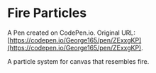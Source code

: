 # Fire Particles

A Pen created on CodePen.io. Original URL: [https://codepen.io/George165/pen/ZExxgKP](https://codepen.io/George165/pen/ZExxgKP).

A particle system for canvas that resembles fire.